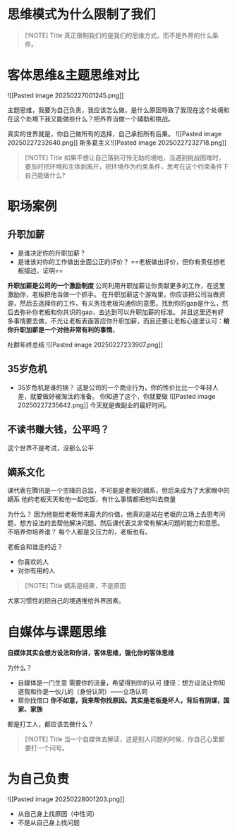 
# 思维模式为什么限制了我们


> [!NOTE] Title
> 真正限制我们的是我们的思维方式，而不是外界的什么条件。

# 客体思维&主题思维对比

![[Pasted image 20250227001245.png]]

主题思维，我要为自己负责，我应该怎么做，是什么原因导致了我现在这个处境和在这个处境下我又能做些什么？把外界当做一个辅助和挑战。

真实的世界就是，你自己做所有的选择，自己承担所有后果。
![[Pasted image 20250227232640.png]]
斯多葛主义![[Pasted image 20250227232718.png]]


> [!NOTE] Title
> 如果不想让自己落到可怜无助的境地，当遇到挑战困难时，要及时把环境和主体剥离开，把环境作为约束条件，思考在这个约束条件下自己能做什么?

# 职场案例

## 升职加薪

- 是谁决定你的升职加薪？
- 是谁该对你的工作做出全面公正的评价？
==老板做出评价，但你有责任想老板描述，证明==

**升职加薪是公司的一个激励制度**
公司利用升职加薪让你贡献更多的工作，在这里激励你，老板把他当做一个抓手。
在升职加薪这个游戏里，你应该把公司当做资源，然后去选择你的工作，有义务找老板沟通你的意愿。找到你的gap是什么，然后去弥补你老板和你共识的gap，去达到可以升职加薪的标准。
并且这里还有好多事情要去做，不光让老板表面答应你升职加薪，而且还要让老板心底里认可：**给你升职加薪是一个对他非常有利的事情**。


社群年终总结
![[Pasted image 20250227233907.png]]

## 35岁危机

- 35岁危机是谁的锅？
这是公司的一个商业行为，你的性价比比一个年轻人差，就要做好被淘汰的准备。
你知道了这个，你就要做
![[Pasted image 20250227235642.png]]
今天就是做副业的最好时间。

## 不读书赚大钱，公平吗？

这个世界不是考试，没那么公平

## 嫡系文化

课代表在腾讯是一个空降的总监，不可能是老板的嫡系，但后来成为了大家眼中的嫡系
他的老板天天和他一起吃饭，有什么事情都把他叫去商量

为什么？
因为他能给老板带来最大的价值，他真的是站在老板的立场上去思考问题，想方设法的去帮他解决问题。然后课代表又非常有解决问题的能力和意愿。
不培养你培养谁？
每个人都是又压力的，老板也有。

老板会和谁走的近？
- 你喜欢的人
- 对你有用的人


> [!NOTE] Title
> 嫡系是结果，不是原因

大家习惯性的把自己的境遇推给外界因素。

# 自媒体与课题思维

**自媒体其实会想方设法和你讲，客体思维，强化你的客体思维**

为什么？
- 自媒体是一门生意
需要你的流量，希望得到你的认可
捷径：想方设法让你知道我和你是一伙儿的（身份认同）——立场认同
- 帮你找借口
**你不如意，我来帮你找原因。其实是老板是坏人，背后有阴谋，国家、家族**

都是打工人，都应该去做什么？


> [!NOTE] Title
> 当一个自媒体去解读，这是别人问题的时候，你自己心里都要打一个问号。


# 为自己负责

![[Pasted image 20250228001203.png]]
- 从自己身上找原因（中性词）
- 不是从自己身上找问题